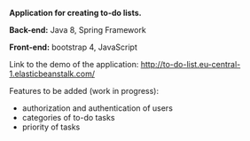 **Application for creating to-do lists.**

**Back-end:** Java 8, Spring Framework 

**Front-end:** bootstrap 4, JavaScript

Link to the demo of the application: http://to-do-list.eu-central-1.elasticbeanstalk.com/

Features to be added (work in progress): 
* authorization and authentication of users
* categories of to-do tasks
* priority of tasks